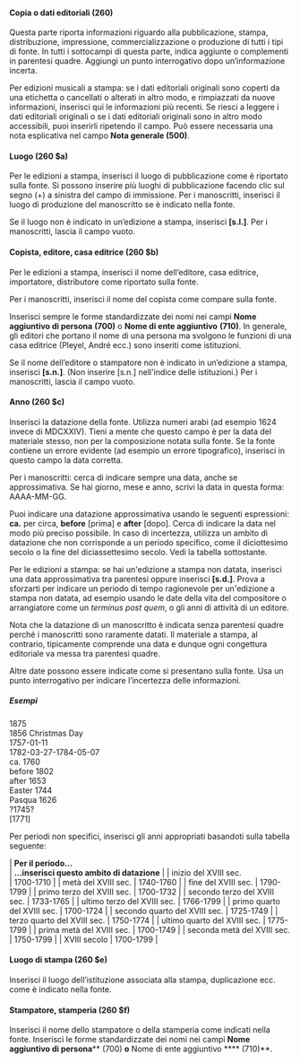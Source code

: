 #### Copia o dati editoriali (260)

Questa parte riporta informazioni riguardo alla pubblicazione, stampa, distribuzione, impressione, commercializzazione o produzione di tutti i tipi di fonte. In tutti i sottocampi di questa parte, indica aggiunte o complementi in parentesi quadre. Aggiungi un punto interrogativo dopo un’informazione incerta.

Per edizioni musicali a stampa: se i dati editoriali originali sono coperti da una etichetta o cancellati o alterati in altro modo, e rimpiazzati da nuove informazioni, inserisci qui le informazioni più recenti. Se riesci a leggere i dati editoriali originali o se i dati editoriali originali sono in altro modo accessibili, puoi inserirli ripetendo il campo. Può essere necessaria una nota esplicativa nel campo **Nota generale (500)**.

#### Luogo (260 $a)

Per le edizioni a stampa, inserisci il luogo di pubblicazione come è riportato sulla fonte. Si possono inserire più luoghi di pubblicazione facendo clic sul segno (+) a sinistra del campo di immissione. Per i manoscritti, inserisci il luogo di produzione del manoscritto se è indicato nella fonte.

Se il luogo non è indicato in un’edizione a stampa, inserisci **[s.l.]**. Per i manoscritti, lascia il campo vuoto.

 

#### Copista, editore, casa editrice (260 $b)

Per le edizioni a stampa, inserisci il nome dell’editore, casa editrice, importatore, distributore come riportato sulla fonte. 

Per i manoscritti, inserisci il nome del copista come compare sulla fonte. 

Inserisci sempre le forme standardizzate dei nomi nei campi **Nome aggiuntivo di persona** **(700)** o **Nome di ente aggiuntivo** **(710)**. In generale, gli editori che portano il nome di una persona ma svolgono le funzioni di una casa editrice (Pleyel, André ecc.) sono inseriti come istituzioni.

Se il nome dell’editore o stampatore non è indicato in un’edizione a stampa, inserisci **[s.n.]**. (Non inserire [s.n.] nell'indice delle istituzioni.) Per i manoscritti, lascia il campo vuoto.

 

#### Anno (260 $c)

Inserisci la datazione della fonte. Utilizza numeri arabi (ad esempio 1624 invece di MDCXXIV). Tieni a mente che questo campo è per la data del materiale stesso, non per la composizione notata sulla fonte. Se la fonte contiene un errore evidente (ad esempio un errore tipografico), inserisci in questo campo la data corretta.

Per i manoscritti: cerca di indicare sempre una data, anche se approssimativa. Se hai giorno, mese e anno, scrivi la data in questa forma: AAAA-MM-GG.

Puoi indicare una datazione approssimativa usando le seguenti espressioni: **ca.** per circa, **before** [prima] e **after** [dopo]. Cerca di indicare la data nel modo più preciso possibile. In caso di incertezza, utilizza un ambito di datazione che non corrisponde a un periodo specifico, come il diciottesimo secolo o la fine del diciassettesimo secolo. Vedi la tabella sottostante.

Per le edizioni a stampa: se hai un'edizione a stampa non datata, inserisci una data approssimativa tra parentesi oppure inserisci **[s.d.]**. Prova a sforzarti per indicare un periodo di tempo ragionevole per un'edizione a stampa non datata, ad esempio usando le date della vita del compositore o arrangiatore come un _terminus post quem_, o gli anni di attività di un editore.

Nota che la datazione di un manoscritto è indicata senza parentesi quadre perché i manoscritti sono raramente datati. Il materiale a stampa, al contrario, tipicamente comprende una data e dunque ogni congettura editoriale va messa tra parentesi quadre.

Altre date possono essere indicate come si presentano sulla fonte. Usa un punto interrogativo per indicare l’incertezza delle informazioni.

##### Esempi  
1875  
1856 Christmas Day  
1757-01-11  
1782-03-27-1784-05-07  
ca. 1760  
before 1802  
after 1653  
Easter 1744  
Pasqua 1626  
?1745?  
[1771]

Per periodi non specifici, inserisci gli anni appropriati basandoti sulla tabella seguente:

 

| **Per il periodo...**  
 | **...inserisci questo ambito di datazione** |
| inizio del XVIII sec.  
 | 1700-1710 |
| metà del XVIII sec. | 1740-1760 |
| fine del XVIII sec. | 1790-1799 |
| primo terzo del XVIII sec. | 1700-1732 |
| secondo terzo del XVIII sec. | 1733-1765 |
| ultimo terzo del XVIII sec. | 1766-1799 |
| primo quarto del XVIII sec. | 1700-1724 |
| secondo quarto del XVIII sec. | 1725-1749 |
| terzo quarto del XVIII sec. | 1750-1774 |
| ultimo quarto del XVIII sec. | 1775-1799 |
| prima metà del XVIII sec. | 1700-1749 |
| seconda metà del XVIII sec. | 1750-1799 |
| XVIII secolo | 1700-1799 |

#### Luogo di stampa (260 $e)

Inserisci il luogo dell’istituzione associata alla stampa, duplicazione ecc. come è indicato nella fonte. 

 

#### Stampatore, stamperia (260 $f)

Inserisci il nome dello stampatore o della stamperia come indicati nella fonte. Inserisci le forme standardizzate dei nomi nei campi **Nome aggiuntivo di persona****  (700) **o** Nome di ente aggiuntivo **** (710)**.